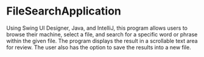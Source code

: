# FileSearchApplication
Using Swing UI Designer, Java, and IntelliJ, this program allows users to browse their machine, select a file, and search for a specific word or phrase within the given file. 
The program displays the result in a scrollable text area for review. The user also has the option to save the results into a new file.
